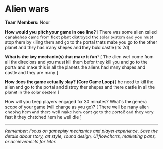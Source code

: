 # Alien wars
**Team Members:** Nour

**How would you pitch your game in one line?**
[ There was some alien called canahahas came from fleet plant distroyed the solar sestem and you must stop them by kiling them and go to the portal thats make you go to the other planet and they has many shepes and they buld castle   (its 2d)]

**What is the key mechanic(s) that make it fun?**
[ The alien well come from all the direcions and you must kill them befor they kill you and go to the portal and make this in all the planets the aliens had many shapes and castle and they are many ]

**How does the game actually play? (Core Game Loop)**
[ he need to kill the alien and go to the portal and distroy ther shepes and there castle in all the planet in the solar sestem ]

How will you keep players engaged for 30 minutes? What's the general scope of your game (will change as you go)?
[ There well be many alien chasing hem and there well make hem cant go to the portal! and they very fast if they chatched hem he well die  ]

---
*Remember: Focus on gameplay mechanics and player experience. Save the details about story, art style, sound design, UI flowcharts, marketing plans, or achievements for later.*
